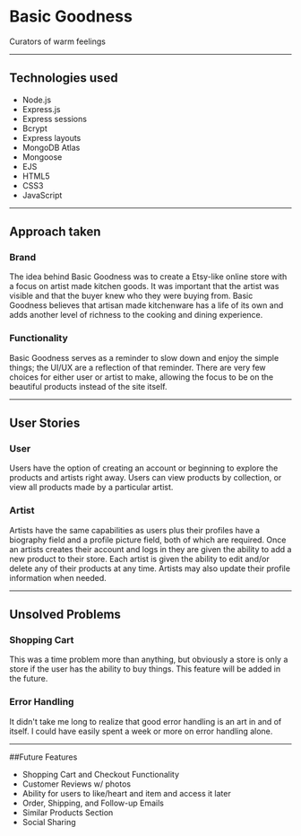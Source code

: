 # Basic Goodness

Curators of warm feelings

---

## Technologies used

- Node.js
- Express.js
- Express sessions
- Bcrypt
- Express layouts
- MongoDB Atlas
- Mongoose
- EJS
- HTML5
- CSS3
- JavaScript

---

## Approach taken

### Brand

The idea behind Basic Goodness was to create a Etsy-like online store with a focus on artist made kitchen goods. It was important that the artist was visible and that the buyer knew who they were buying from. Basic Goodness believes that artisan made kitchenware has a life of its own and adds another level of richness to the cooking and dining experience.

### Functionality

Basic Goodness serves as a reminder to slow down and enjoy the simple things; the UI/UX are a reflection of that reminder. There are very few choices for either user or artist to make, allowing the focus to be on the beautiful products instead of the site itself.

---

## User Stories

### User

Users have the option of creating an account or beginning to explore the products and artists right away. Users can view products by collection, or view all products made by a particular artist.

### Artist

Artists have the same capabilities as users plus their profiles have a biography field and a profile picture field, both of which are required. Once an artists creates their account and logs in they are given the ability to add a new product to their store. Each artist is given the ability to edit and/or delete any of their products at any time. Artists may also update their profile information when needed.

---

## Unsolved Problems

### Shopping Cart

This was a time problem more than anything, but obviously a store is only a store if the user has the ability to buy things. This feature will be added in the future.

### Error Handling

It didn't take me long to realize that good error handling is an art in and of itself. I could have easily spent a week or more on error handling alone.

---

##Future Features

- Shopping Cart and Checkout Functionality
- Customer Reviews w/ photos
- Ability for users to like/heart and item and access it later
- Order, Shipping, and Follow-up Emails
- Similar Products Section
- Social Sharing
